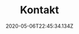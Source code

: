---
title: "Kontakt"
date: 2020-05-06T22:45:34.134Z
description: "Kontakt | Kancelaria Notarialna Anna Grygowicz-Haberek Notariusz"
---